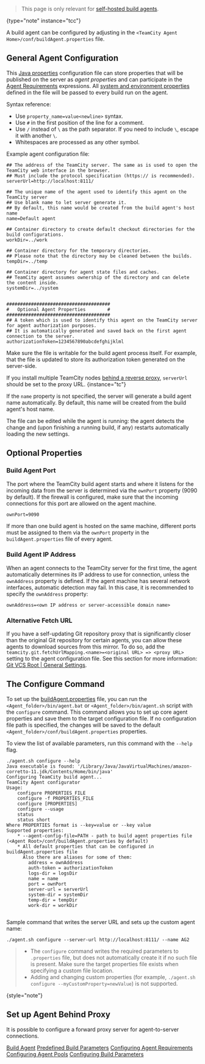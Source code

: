 [//]: # (title: Configure Agent Installation)
[//]: # (auxiliary-id: Configure Agent Installation;Build Agent Configuration)

>This page is only relevant for [self-hosted build agents](teamcity-cloud-subscription-and-licensing.md#cloud-self-hosted-agents).
>
{type="note" instance="tcc"}

A build agent can be configured by adjusting in the `<TeamCity Agent Home>/conf/buildAgent.properties` file.

## General Agent Configuration

This [Java properties](https://java.sun.com/j2se/1.5.0/docs/api/java/util/Properties.html#load(java.io.InputStream)) configuration file can store properties that will be published on the server as _agent properties_ and can participate in the [Agent Requirements](configuring-agent-requirements.md) expressions. All [system and environment properties](predefined-build-parameters.md#Predefined+Agent+Build+Parameters) defined in the file will be passed to every build run on the agent.

Syntax reference:
* Use `property_name=value<newline>` syntax.
* Use `#` in the first position of the line for a comment.
* Use `/` instead of `\` as the path separator. If you need to include `\`, escape it with another `\`.
* Whitespaces are processed as any other symbol.

Example agent configuration file:

```Shell
## The address of the TeamCity server. The same as is used to open the TeamCity web interface in the browser.
## Must include the protocol specification (https:// is recommended).
serverUrl=http://localhost:8111/

## The unique name of the agent used to identify this agent on the TeamCity server
## Use blank name to let server generate it.
## By default, this name would be created from the build agent's host name
name=Default agent

## Container directory to create default checkout directories for the build configurations.
workDir=../work

## Container directory for the temporary directories.
## Please note that the directory may be cleaned between the builds.
tempDir=../temp
 
## Container directory for agent state files and caches.
## TeamCity agent assumes ownership of the directory and can delete the content inside.
systemDir=../system

 
######################################
#   Optional Agent Properties        #
######################################
## A token which is used to identify this agent on the TeamCity server for agent authorization purposes.
## It is automatically generated and saved back on the first agent connection to the server.
authorizationToken=1234567890abcdefghijklml

```

Make sure the file is writable for the build agent process itself. For example, that the file is updated to store its authorization token generated on the server-side.

If you install multiple TeamCity nodes [behind a reverse proxy](multinode-setup.md#Proxy+Configuration), `serverUrl` should be set to the proxy URL.
{instance="tc"}

If the `name` property is not specified, the server will generate a build agent name automatically. By default, this name will be created from the build agent's host name.

The file can be edited while the agent is running: the agent detects the change and (upon finishing a running build, if any) restarts automatically loading the new settings.

## Optional Properties

### Build Agent Port

The port where the TeamCity build agent starts and where it listens for the incoming data from the server is determined via the `ownPort` property (9090 by default). If the firewall is configured, make sure that the incoming connections for this port are allowed on the agent machine.

```Shell
ownPort=9090

```

If more than one build agent is hosted on the same machine, different ports must be assigned to them via the `ownPort` property in the `buildAgent.properties` file of every agent.

### Build Agent IP Address

When an agent connects to the TeamCity server for the first time, the agent automatically determines its IP address to use for connection, unless the `ownAddress` property is defined. If the agent machine has several network interfaces, automatic detection may fail. In this case, it is recommended to specify the `ownAddress` property:

```Shell
ownAddress=<own IP address or server-accessible domain name>

```

### Alternative Fetch URL

If you have a self-updating Git repository proxy that is significantly closer than the original Git repository for certain agents, you can allow these agents to download sources from this mirror. To do so, add the `teamcity.git.fetchUrlMapping.<name>=<original URL> => <proxy URL>` setting to the agent configuration file. See this section for more information: [Git VCS Root | General Settings](git.md#General+Settings).

## The Configure Command

<snippet id="agent-configure-command">

To set up the [buildAgent.properties](configure-agent-installation.md#General+Agent+Configuration) file, you can run the `<Agent_folder>/bin/agent.bat` or `<Agent_folder>/bin/agent.sh` script with the `configure` command. This command allows you to set up core agent properties and save them to the target configuration file. If no configuration file path is specified, the changes will be saved to the default `<Agent_folder>/conf/buildAgent.properties` properties.

To view the list of available parameters, run this command with the `--help` flag.


```Shell
./agent.sh configure --help
Java executable is found: '/Library/Java/JavaVirtualMachines/amazon-corretto-11.jdk/Contents/Home/bin/java'
Configuring TeamCity build agent...
TeamCity Agent configurator
Usage: 
	configure PROPERTIES_FILE
	configure -f PROPERTIES_FILE
	configure [PROPERTIES]
	configure --usage
	status
	status short
Where PROPERTIES format is --key=value or --key value
Supported properties:
	* --agent-config-file=PATH - path to build agent properties file (<Agent Root>/conf/buildAgent.properties by default)
	* All default properties that can be configured in buildAgent.properties file
	  Also there are aliases for some of them:
		address = ownAddress
		auth-token = authorizationToken
		logs-dir = logsDir
		name = name
		port = ownPort
		server-url = serverUrl
		system-dir = systemDir
		temp-dir = tempDir
		work-dir = workDir


```

Sample command that writes the server URL and sets up the custom agent name:

```Shell
./agent.sh configure --server-url http://localhost:8111/ --name AG2
```

> * The `configure` command writes the required parameters to `.properties` file, but does not automatically create it if no such file is present. Make sure the target properties file exists when specifying a custom file location.
> * Adding and changing custom properties (for example, `./agent.sh configure --myCustomProperty=newValue`) is not supported.
> 
{style="note"}

</snippet>

## Set up Agent Behind Proxy

It is possible to configure a forward proxy server for agent-to-server connections.

<include from="configuring-proxy-server.md" element-id="agent-proxy-server"/>

<seealso>
        <category ref="concepts">
            <a href="build-agent.md">Build Agent</a>
        </category>
        <category ref="admin-guide">
            <a href="predefined-build-parameters.md">Predefined Build Parameters</a>
            <a href="configuring-agent-requirements.md">Configuring Agent Requirements</a>
            <a href="configuring-agent-pools.md">Configuring Agent Pools</a>
            <a href="configuring-build-parameters.md">Configuring Build Parameters</a>
        </category>
</seealso>
